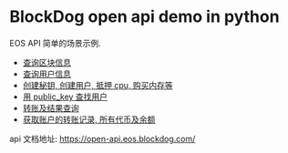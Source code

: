 BlockDog open api demo in python
================================

EOS API 简单的场景示例.

- [查询区块信息](get_info.py)
- [查询用户信息](get_account.py)
- [创建秘钥, 创建用户, 抵押 cpu, 购买内存等](new_account.py)
- [用 public_key 查找用户](public_key.py)
- [转账及结果查询](transfer.py)
- [获取账户的转账记录, 所有代币及余额](transfer_record_and_token.py)

api 文档地址: https://open-api.eos.blockdog.com/
